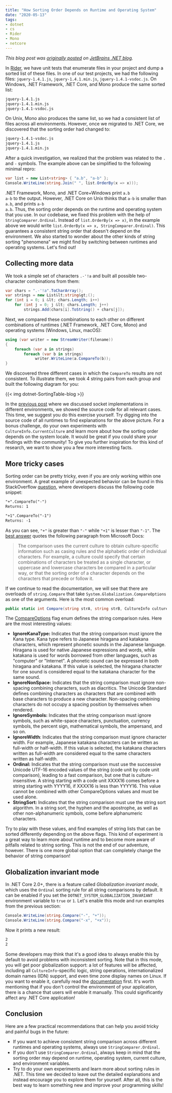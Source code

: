 ```yaml
---
title: "How Sorting Order Depends on Runtime and Operating System"
date: "2020-05-13"
tags:
- dotnet
- cs
- Rider
- Mono
- netcore
---
```


*This blog post was [originally posted](https://blog.jetbrains.com/dotnet/2020/05/13/sorting-order-depends-runtime-operating-system/) on [JetBrains .NET blog](https://blog.jetbrains.com/dotnet/).*

In <a href="https://www.jetbrains.com/rider/">Rider</a>, we have unit tests that enumerate files in your project and dump a sorted list of these files. In one of our test projects, we had the following files: <code>jquery-1.4.1.js</code>, <code>jquery-1.4.1.min.js</code>, <code>jquery-1.4.1-vsdoc.js</code>. On Windows, .NET Framework, .NET Core, and Mono produce the same sorted list:

```bash
jquery-1.4.1.js
jquery-1.4.1.min.js
jquery-1.4.1-vsdoc.js
```

<!--more-->

On Unix, Mono also produces the same list, so we had a consistent list of files across all environments. However, once we migrated to .NET Core, we discovered that the sorting order had changed to:

```bash
jquery-1.4.1-vsdoc.js
jquery-1.4.1.js
jquery-1.4.1.min.js
```

After a quick investigation, we realized that the problem was related to the <code>.</code> and <code>-</code> symbols. The example above can be simplified to the following minimal repro:

```cs
var list = new List<string> { "a.b", "a-b" };
Console.WriteLine(string.Join(" ", list.OrderBy(x => x)));
```

.NET Framework, Mono, and .NET Core+Windows print <code>a.b a-b</code> to the output. However, .NET Core on Unix thinks that <code>a-b</code> is smaller than <code>a.b</code>, and prints <code>a-b a.b</code>. Thus, the sorting order depends on the runtime and operating system that you use.
In our codebase, we fixed this problem with the help of <code>StringComparer.Ordinal</code>. Instead of <code>list.OrderBy(x =&gt; x)</code>, in the example above we would write <code>list.OrderBy(x =&gt; x, StringComparer.Ordinal)</code>. This guarantees a consistent string order that doesn't depend on the environment.
We also started to wonder about the other kinds of string sorting "phenomena" we might find by switching between runtimes and operating systems. Let's find out!
<h2><strong>Collecting more data</strong></h2>
We took a simple set of characters <code>.-'!a</code> and built all possible two-character combinations from them:

```cs
var chars = ".-'!a".ToCharArray();
var strings = new List&lt;string&gt;();
for (int i = 0; i &lt; chars.Length; i++)
    for (int j = 0; j &lt; chars.Length; j++)
        strings.Add(chars[i].ToString() + chars[j]);
```

Next, we compared these combinations to each other on different combinations of runtimes (.NET Framework, .NET Core, Mono) and operating systems (Windows, Linux, macOS):

```cs
using (var writer = new StreamWriter(filename))
{
    foreach (var a in strings)
        foreach (var b in strings)
             writer.WriteLine(a.CompareTo(b));
}
```

We discovered three different cases in which the <code>CompareTo</code> results are not consistent. To illustrate them, we took 4 string pairs from each group and built the following diagram for you:

{{< img dotnet-SortingTable-blog >}}

In the <a href="https://blog.jetbrains.com/dotnet/2020/04/27/socket-error-codes-depend-runtime-operating-system/">previous post</a> where we discussed socket implementations in different environments, we showed the source code for all relevant cases. This time, we suggest you do this exercise yourself. Try digging into the source code of all runtimes to find explanations for the above picture. For a bonus challenge, do your own experiments with <code>CultureInfo.CurrentCulture</code> and learn more about how the sorting order depends on the system locale. It would be great if you could share your findings with the community! To give you further inspiration for this kind of research, we want to show you a few more interesting facts.
<h2><strong>More tricky cases</strong></h2>
Sorting order can be pretty tricky, even if you are only working within one environment. A great example of unexpected behavior can be found in this StackOverflow <a href="https://stackoverflow.com/q/2244480/184842">question</a>, where developers discuss the following code snippet:

```txt
"+".CompareTo("-")
Returns: 1

"+1".CompareTo("-1")
Returns: -1
```

As you can see, <code>"+"</code> is greater than <code>"-"</code> while <code>"+1"</code> is lesser than <code>"-1"</code>. The <a href="https://stackoverflow.com/a/2244615/184842">best answer</a> quotes the following paragraph from Microsoft Docs:
<blockquote>The comparison uses the current culture to obtain culture-specific information such as casing rules and the alphabetic order of individual characters.
For example, a culture could specify that certain combinations of characters be treated as a single character, or uppercase and lowercase characters be compared in a particular way, or that the sorting order of a character depends on the characters that precede or follow it.</blockquote>
If we continue to read the documentation, we will see that there are overloads of <code>string.Compare</code> that take <code>System.Globalization.CompareOptions </code>as one of the arguments. Here is the most common overload:

```cs
public static int Compare(string strA, string strB, CultureInfo culture, CompareOptions options);
```

The <a href="https://docs.microsoft.com/en-us/dotnet/api/system.globalization.compareoptions">CompareOptions</a> flag enum defines the string comparison rules. Here are the most interesting values:
<ul>
	<li><strong>IgnoreKanaType:</strong> Indicates that the string comparison must ignore the Kana type. Kana type refers to Japanese hiragana and katakana characters, which represent phonetic sounds in the Japanese language. Hiragana is used for native Japanese expressions and words, while katakana is used for words borrowed from other languages, such as "computer" or "Internet". A phonetic sound can be expressed in both hiragana and katakana. If this value is selected, the hiragana character for one sound is considered equal to the katakana character for the same sound.</li>
	<li><strong>IgnoreNonSpace:</strong> Indicates that the string comparison must ignore non-spacing combining characters, such as diacritics. The Unicode Standard defines combining characters as characters that are combined with base characters to produce a new character. Non-spacing combining characters do not occupy a spacing position by themselves when rendered.</li>
	<li><strong>IgnoreSymbols:</strong> Indicates that the string comparison must ignore symbols, such as white-space characters, punctuation, currency symbols, the percent sign, mathematical symbols, the ampersand, and so on.</li>
	<li><strong>IgnoreWidth</strong>: Indicates that the string comparison must ignore character width. For example, Japanese katakana characters can be written as full-width or half-width. If this value is selected, the katakana characters written as full-width are considered equal to the same characters written as half-width.</li>
	<li><strong>Ordinal:</strong> Indicates that the string comparison must use the successive Unicode UTF-16 encoded values of the string (code unit by code unit comparison), leading to a fast comparison, but one that is culture-insensitive. A string starting with a code unit XXXX16 comes before a string starting with YYYY16, if XXXX16 is less than YYYY16. This value cannot be combined with other CompareOptions values and must be used alone.</li>
	<li><strong>StringSort:</strong> Indicates that the string comparison must use the string sort algorithm. In a string sort, the hyphen and the apostrophe, as well as other non-alphanumeric symbols, come before alphanumeric characters.</li>
</ul>
Try to play with these values, and find examples of string lists that can be sorted differently depending on the above flags. This kind of experiment is a great way to learn more about runtime and to become more aware of pitfalls related to string sorting.
This is not the end of our adventure, however. There is one more global option that can completely change the behavior of string comparison!
<h2><strong>Globalization invariant mode</strong></h2>
In .NET Core 2.0+, there is a feature called <em>Globalization invariant mode</em>, which uses the <code>Ordinal</code> sorting rule for all string comparisons by default. It can be enabled if you set the <code>DOTNET_SYSTEM_GLOBALIZATION_INVARIANT</code> environment variable to <code>true</code> or <code>1</code>. Let's enable this mode and run examples from the previous section:

```cs
Console.WriteLine(string.Compare("-", "+"));
Console.WriteLine(string.Compare("-x", "+x"));
```

Now it prints a new result:

```txt
2
2
```

Some developers may think that it's a good idea to always enable this by default to avoid problems with inconsistent sorting. Note that in this mode, you will get poor globalization support: a lot of features will be affected, including all <code>CultureInfo</code>-specific logic, string operations, internationalized domain names (IDN) support, and even time zone display names on Linux. If you want to enable it, carefully read the <a href="https://github.com/dotnet/runtime/blob/master/docs/design/features/globalization-invariant-mode.md">documentation</a> first.
It's worth mentioning that if you don't control the environment of your application, there is a chance that users will enable it manually. This could significantly affect any .NET Core application!
<h2><strong>Conclusion</strong></h2>
Here are a few practical recommendations that can help you avoid tricky and painful bugs in the future:
<ul>
	<li>If you want to achieve consistent string comparison across different runtimes and operating systems, always use <code>StringComparer.Ordinal</code>.</li>
	<li>If you don't use <code>StringComparer.Ordinal</code>, always keep in mind that the sorting order may depend on runtime, operating system, current culture, and environment variables.</li>
	<li>Try to do your own experiments and learn more about sorting rules in .NET. This time we decided to leave out the detailed explanations and instead encourage you to explore them for yourself. After all, this is the best way to learn something new and improve your programming skills!</li>
</ul>